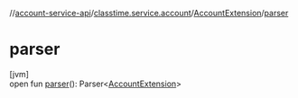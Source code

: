 //[account-service-api](../../../index.md)/[classtime.service.account](../index.md)/[AccountExtension](index.md)/[parser](parser.md)

# parser

[jvm]\
open fun [parser](parser.md)(): Parser&lt;[AccountExtension](index.md)&gt;
